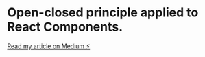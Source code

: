 # Open-closed principle applied to React Components.

[Read my article on Medium ⚡️](https://ramonprata.medium.com/reactsmalltips-open-closed-react-components-248226863276)
